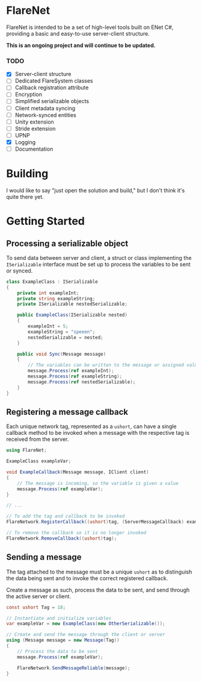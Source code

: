 # FlareNet

FlareNet is intended to be a set of high-level tools built on ENet C#, providing a basic and easy-to-use server-client structure.

**This is an ongoing project and will continue to be updated.**

### TODO

- [x] Server-client structure
- [ ] Dedicated FlareSystem classes
- [ ] Callback registration attribute
- [ ] Encryption
- [ ] Simplified serializable objects
- [ ] Client metadata syncing
- [ ] Network-synced entities
- [ ] Unity extension
- [ ] Stride extension
- [ ] UPNP
- [x] Logging
- [ ] Documentation

# Building

I would like to say "just open the solution and build," but I don't think it's quite there yet.

# Getting Started

## Processing a serializable object

To send data between server and client, a struct or class implementing the `ISerializable` interface must be set up to process the variables to be sent or synced.

```cs
class ExampleClass : ISerializable
{
    private int exampleInt;
    private string exampleString;
    private ISerializable nestedSerializable;

    public ExampleClass(ISerializable nested)
    {
        exampleInt = 5;
        exampleString = "speeen";
        nestedSerializable = nested;
    }

    public void Sync(Message message)
    {
        // The variables can be written to the message or assigned values as read from the message
        message.Process(ref exampleInt);
        message.Process(ref exampleString);
        message.Process(ref nestedSerializable);
    }
}
```

## Registering a message callback

Each unique network tag, represented as a `ushort`, can have a single callback method to be invoked when a message with the respective tag is received from the server.

```csharp
using FlareNet;

ExampleClass exampleVar;

void ExampleCallback(Message message, IClient client)
{
    // The message is incoming, so the variable is given a value
    message.Process(ref exampleVar);
}

// ...

// To add the tag and callback to be invoked
FlareNetwork.RegisterCallback((ushort)tag, (ServerMessageCallback) exampleCallback);

// To remove the callback so it is no longer invoked
FlareNetwork.RemoveCallback((ushort)tag);
```

## Sending a message

The tag attached to the message must be a unique `ushort` as to distinguish the data being sent and to invoke the correct registered callback.

Create a message as such, process the data to be sent, and send through the active server or client.

```csharp
const ushort Tag = 18;

// Instantiate and initialize variables
var exampleVar = new ExampleClass(new OtherSerializable());

// Create and send the message through the client or server
using (Message message = new Message(Tag))
{
    // Process the data to be sent
    message.Process(ref exampleVar);

    FlareNetwork.SendMessageReliable(message);
}
```

